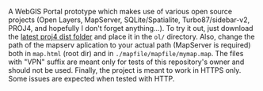 A WebGIS Portal prototype which makes use of various open source projects (Open Layers, MapServer, SQLite/Spatialite, Turbo87/sidebar-v2, PROJ4, and hopefully I don't forget anything...).
To try it out, just download the [latest proj4 dist folder]((https://github.com/proj4js/proj4js/releases)) and place it in the `ol/` directory.
Also, change the path of the mapserv aplication to your actual path (MapServer is required) both in `map.html` (root dir) and in `./mapfile/mapfile/mymap.map`.
The files with "VPN" suffix are meant only for tests of this repository's owner and should not be used.
Finally, the project is meant to work in HTTPS only. Some issues are expected when tested with HTTP.
